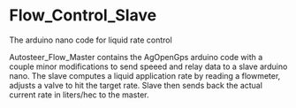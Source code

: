 # Flow_Control_Slave
The arduino nano code for liquid rate control

Autosteer_Flow_Master contains the AgOpenGps arduino code with a couple minor modifications to send speeed and relay data to a slave arduino nano.
The slave computes a liquid application rate by reading a flowmeter, adjusts a valve to hit the target rate.
Slave then sends back the actual current rate in liters/hec to the master.
